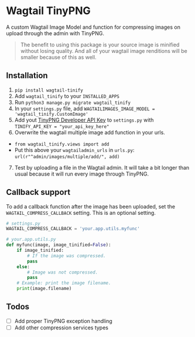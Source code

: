 # Wagtail TinyPNG
A custom Wagtail Image Model and function for compressing images on upload through the admin with TinyPNG.

> The benefit to using this package is your source image is minified without losing quality. And all of your wagtail image renditions will be smaller because of this as well.

## Installation
1. `pip install wagtail-tinify`
2. Add `wagtail_tinify` to your `INSTALLED_APPS`
3. Run `python3 manage.py migrate wagtail_tinify`
4. In your `settings.py` file, add `WAGTAILIMAGES_IMAGE_MODEL = 'wagtail_tinify.CustomImage'`
5. Add yout [TinyPNG Developer API Key](https://tinypng.com/developers) to `settings.py` with `TINIFY_API_KEY = "your_api_key_here"`
6. Overwrite the wagtail multiple image add function in your urls. 
 * `from wagtail_tinify.views import add`
 * Put this above your `wagtailadmin_urls` in `urls.py`: `url(r"^admin/images/multiple/add/", add)`
7. Test by uploading a file in the Wagtail admin. It will take a bit longer than usual because it will run every image through TinyPNG.

## Callback support
To add a callback function after the image has been uploaded, set the `WAGTAIL_COMPRESS_CALLBACK` setting. This is an optional setting. 

```py
# settings.py
WAGTAIL_COMPRESS_CALLBACK = 'your.app.utils.myfunc'
```

```py
# your.app.utils.py
def myfunc(image, image_tinified=False):
    if image_tinified:
        # If the image was compressed.
        pass
    else:
        # Image was not compressed.
        pass
    # Example: print the image filename.
    print(image.filename)
``` 

## Todos
- [ ] Add proper TinyPNG exception handling
- [ ] Add other compression services types